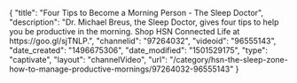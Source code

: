 {
    "title": "Four Tips to Become a Morning Person - The Sleep Doctor",
    "description": "Dr. Michael Breus, the Sleep Doctor, gives four tips to help you be productive in the morning. Shop HSN Connected Life at https:\/\/goo.gl\/sjTNLP.",
    "channelid": "97264032",
    "videoid": "96555143",
    "date_created": "1496675306",
    "date_modified": "1501529175",
    "type": "captivate",
    "layout": "channelVideo",
    "url": "\/category\/hsn-the-sleep-zone-how-to-manage-productive-mornings\/97264032-96555143"
}